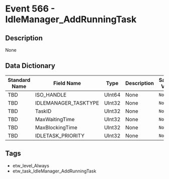 # Event 566 - IdleManager_AddRunningTask

## Description
None

## Data Dictionary
|Standard Name|Field Name|Type|Description|Sample Value|
|---|---|---|---|---|
|TBD|ISO_HANDLE|UInt64|None|`None`|
|TBD|IDLEMANAGER_TASKTYPE|UInt32|None|`None`|
|TBD|TaskID|UInt32|None|`None`|
|TBD|MaxWaitingTime|UInt32|None|`None`|
|TBD|MaxBlockingTime|UInt32|None|`None`|
|TBD|IDLETASK_PRIORITY|UInt32|None|`None`|

## Tags
* etw_level_Always
* etw_task_IdleManager_AddRunningTask